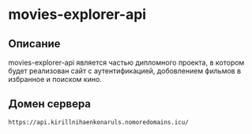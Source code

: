 # movies-explorer-api

## Описание
 
movies-explorer-api является частью дипломного проекта, в котором будет реализован сайт с аутентификацией, добовлением фильмов в избранное и поиском кино. 

## Домен сервера

`https://api.kirillnihaenkonaruls.nomoredomains.icu/`   
